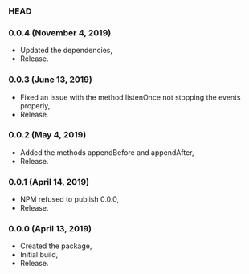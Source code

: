 ### HEAD

### 0.0.4 (November 4, 2019)

  * Updated the dependencies,
  * Release.


### 0.0.3 (June 13, 2019)

  * Fixed an issue with the method listenOnce not stopping the events properly,
  * Release.


### 0.0.2 (May 4, 2019)

  * Added the methods appendBefore and appendAfter,
  * Release.


### 0.0.1 (April 14, 2019)

  * NPM refused to publish 0.0.0,
  * Release.


### 0.0.0 (April 13, 2019)

  * Created the package,
  * Initial build,
  * Release.
